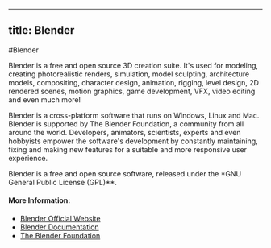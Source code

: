 
---
title: Blender
---

#Blender

Blender is a free and open source 3D creation suite. It's used for modeling, creating photorealistic renders, simulation, model sculpting, architecture models, compositing, character design, animation, rigging, level design, 2D rendered scenes, motion graphics, game development, VFX, video editing and even much more!

Blender is a cross-platform software that runs on Windows, Linux and Mac. Blender is supported by The Blender Foundation, a community from all around the world. Developers, animators, scientists, experts and even hobbyists empower the software's development by constantly maintaining, fixing and making new features for a suitable and more responsive user experience.

Blender is a free and open source software, released under the  *GNU General Public License (GPL)**.

#### More Information: 

* [Blender Official Website](https://www.blender.org)
* [Blender Documentation](https://docs.blender.org/)
* [The Blender Foundation](https://www.blender.org/foundation/)
